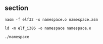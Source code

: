 ## section

```
nasm -f elf32 -o namespace.o namespace.asm
```


```
ld -m elf_i386 -o namespace namespace.o
```


```
./namespace
```
